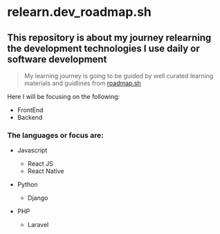 # relearn.dev_roadmap.sh

## This repository is about my journey relearning the development technologies I use daily or software development

> My learning journey is going to be guided by well curated learning materials and guidlines from [roadmap.sh]("https://roadmap.sh/backend/projects")

Here I will be focusing on the following:
- FrontEnd
- Backend


### The languages or focus are:
- Javascript
    - React JS
    - React Native

- Python
    - Django

- PHP
    - Laravel
